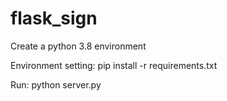 # flask_sign

Create a python 3.8 environment 

Environment setting:
    pip install -r requirements.txt

Run:
    python server.py
